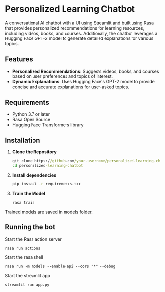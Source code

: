 # Personalized Learning Chatbot

A conversational AI chatbot with a UI using Streamlit and built using Rasa that provides personalized recommendations for learning resources, including videos, books, and courses. Additionally, the chatbot leverages a Hugging Face GPT-2 model to generate detailed explanations for various topics.

## Features

- **Personalized Recommendations**: Suggests videos, books, and courses based on user preferences and topics of interest.
- **Dynamic Explanations**: Uses Hugging Face's GPT-2 model to provide concise and accurate explanations for user-asked topics.

## Requirements

- Python 3.7 or later
- Rasa Open Source
- Hugging Face Transformers library

## Installation

1. **Clone the Repository**
   ```cmd
   git clone https://github.com/your-username/personalized-learning-chatbot.git
   cd personalized-learning-chatbot

2. **Install dependencies**
   ```cmd
   pip install -r requirements.txt

3. **Train the Model**
   ```
   rasa train
   ```
Trained models are saved in models folder.

## Running the bot
Start the Rasa action server
```
rasa run actions
```
Start the rasa shell
```
rasa run -m models --enable-api --cors "*" --debug
```
Start the streamlit app
```
streamlit run app.py
```
